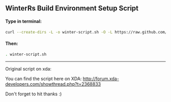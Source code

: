 ## WinterRs Build Environment Setup Script ##

####  Type in terminal: ####
```bash  
curl --create-dirs -L -o winter-script.sh -O -L https://raw.github.com/WinterRo/Winter-Script/Windows/winter-script.sh
```
####  Then: ####
```bash  
. winter-script.sh
```

---

Original script on xda:

You can find the script here on XDA: http://forum.xda-developers.com/showthread.php?t=2368833

Don't forget to hit thanks :)
